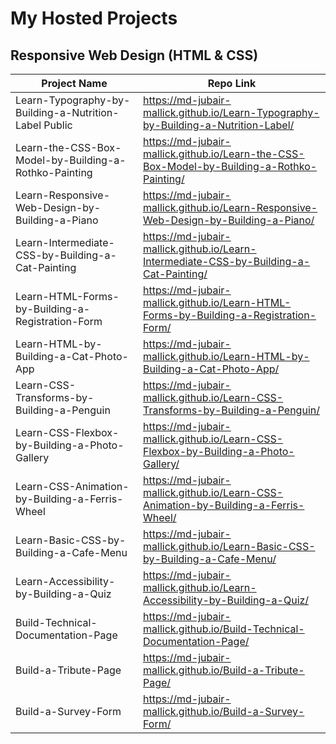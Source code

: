 # My Hosted Projects

## Responsive Web Design (HTML & CSS)
| Project Name                                           | Repo Link                                                                                  |
|--------------------------------------------------------|--------------------------------------------------------------------------------------------|
| Learn-Typography-by-Building-a-Nutrition-Label Public  | https://md-jubair-mallick.github.io/Learn-Typography-by-Building-a-Nutrition-Label/        |
| Learn-the-CSS-Box-Model-by-Building-a-Rothko-Painting  | https://md-jubair-mallick.github.io/Learn-the-CSS-Box-Model-by-Building-a-Rothko-Painting/ |
| Learn-Responsive-Web-Design-by-Building-a-Piano        | https://md-jubair-mallick.github.io/Learn-Responsive-Web-Design-by-Building-a-Piano/       |
| Learn-Intermediate-CSS-by-Building-a-Cat-Painting      | https://md-jubair-mallick.github.io/Learn-Intermediate-CSS-by-Building-a-Cat-Painting/     | 
| Learn-HTML-Forms-by-Building-a-Registration-Form       | https://md-jubair-mallick.github.io/Learn-HTML-Forms-by-Building-a-Registration-Form/      |
| Learn-HTML-by-Building-a-Cat-Photo-App                 | https://md-jubair-mallick.github.io/Learn-HTML-by-Building-a-Cat-Photo-App/                |
| Learn-CSS-Transforms-by-Building-a-Penguin             | https://md-jubair-mallick.github.io/Learn-CSS-Transforms-by-Building-a-Penguin/            |
| Learn-CSS-Flexbox-by-Building-a-Photo-Gallery          | https://md-jubair-mallick.github.io/Learn-CSS-Flexbox-by-Building-a-Photo-Gallery/         |
| Learn-CSS-Animation-by-Building-a-Ferris-Wheel         | https://md-jubair-mallick.github.io/Learn-CSS-Animation-by-Building-a-Ferris-Wheel/        |
| Learn-Basic-CSS-by-Building-a-Cafe-Menu                | https://md-jubair-mallick.github.io/Learn-Basic-CSS-by-Building-a-Cafe-Menu/               |
| Learn-Accessibility-by-Building-a-Quiz                 | https://md-jubair-mallick.github.io/Learn-Accessibility-by-Building-a-Quiz/                |
| Build-Technical-Documentation-Page                     | https://md-jubair-mallick.github.io/Build-Technical-Documentation-Page/                    |
| Build-a-Tribute-Page                                   | https://md-jubair-mallick.github.io/Build-a-Tribute-Page/                                  |
| Build-a-Survey-Form                                    | https://md-jubair-mallick.github.io/Build-a-Survey-Form/                                   |
